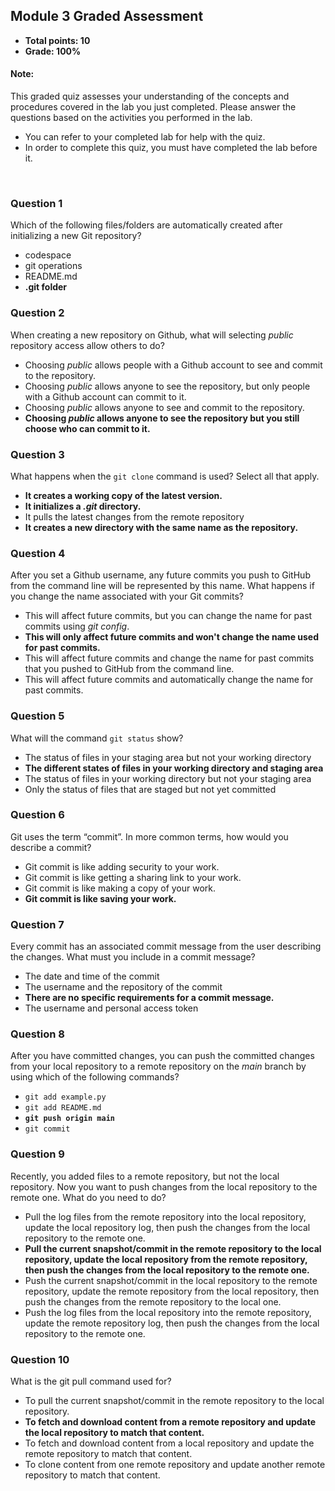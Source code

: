 ## Module 3 Graded Assessment
- **Total points: 10**
- **Grade: 100%**

#### Note:
This graded quiz assesses your understanding of the concepts and procedures covered in the lab you just completed. Please answer the questions based on the activities you performed in the lab.

- You can refer to your completed lab for help with the quiz.
- In order to complete this quiz, you must have completed the lab before it.

<br>

### Question 1
Which of the following files/folders are automatically created after initializing a new Git repository?

- codespace
- git operations
- README.md
- **.git folder**

### Question 2
When creating a new repository on Github, what will selecting _public_ repository access allow others to do?

- Choosing _public_ allows people with a Github account to see and commit to the repository.
- Choosing _public_ allows anyone to see the repository, but only people with a Github account can commit to it.
- Choosing _public_ allows anyone to see and commit to the repository.
- **Choosing _public_ allows anyone to see the repository but you still choose who can commit to it.**

### Question 3
What happens when the `git clone` command is used? Select all that apply.

- **It creates a working copy of the latest version.**
- **It initializes a _.git_ directory.**
- It pulls the latest changes from the remote repository
- **It creates a new directory with the same name as the repository.**

### Question 4
After you set a Github username, any future commits you push to GitHub from the command line will be represented by this name. What happens if you change the name associated with your Git commits?

- This will affect future commits, but you can change the name for past commits using _git config_.
- **This will only affect future commits and won't change the name used for past commits.**
- This will affect future commits and change the name for past commits that you pushed to GitHub from the command line.
- This will affect future commits and automatically change the name for past commits.

### Question 5
What will the command `git status` show? 

- The status of files in your staging area but not your working directory
- **The different states of files in your working directory and staging area**
- The status of files in your working directory but not your staging area
- Only the status of files that are staged but not yet committed

### Question 6
Git uses the term “commit”. In more common terms, how would you describe a commit?

- Git commit is like adding security to your work.
- Git commit is like getting a sharing link to your work.
- Git commit is like making a copy of your work.
- **Git commit is like saving your work.**

### Question 7
Every commit has an associated commit message from the user describing the changes. What must you include in a commit message?

- The date and time of the commit
- The username and the repository of the commit
- **There are no specific requirements for a commit message.**
- The username and personal access token

### Question 8
After you have committed changes, you can push the committed changes from your local repository to a remote repository on the _main_ branch by using which of the following commands? 

- `git add example.py`
- `git add README.md`
- **`git push origin main`**
- `git commit`

### Question 9
Recently, you added files to a remote repository, but not the local repository. Now you want to push changes from the local repository to the remote one. What do you need to do?

- Pull the log files from the remote repository into the local repository, update the local repository log, then push the changes from the local repository to the remote one.
- **Pull the current snapshot/commit in the remote repository to the local repository, update the local repository from the remote repository, then push the changes from the local repository to the remote one.**
- Push the current snapshot/commit in the local repository to the remote repository, update the remote repository from the local repository, then push the changes from the remote repository to the local one.
- Push the log files from the local repository into the remote repository, update the remote repository log, then push the changes from the local repository to the remote one.

### Question 10
What is the git pull command used for? 

- To pull the current snapshot/commit in the remote repository to the local repository.
- **To fetch and download content from a remote repository and update the local repository to match that content.**
- To fetch and download content from a local repository and update the remote repository to match that content.
- To clone content from one remote repository and update another remote repository to match that content.
